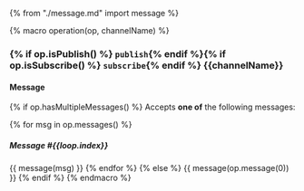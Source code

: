 {% from "./message.md" import message %}

{% macro operation(op, channelName) %}
### {% if op.isPublish() %} `publish`{% endif %}{% if op.isSubscribe() %} `subscribe`{% endif %} {{channelName}}

#### Message

{% if op.hasMultipleMessages() %}
Accepts **one of** the following messages:

{% for msg in op.messages() %}
##### Message #{{loop.index}}
{{ message(msg) }}
{% endfor %}
{% else %}
{{ message(op.message(0)) }}
{% endif %}
{% endmacro %}
